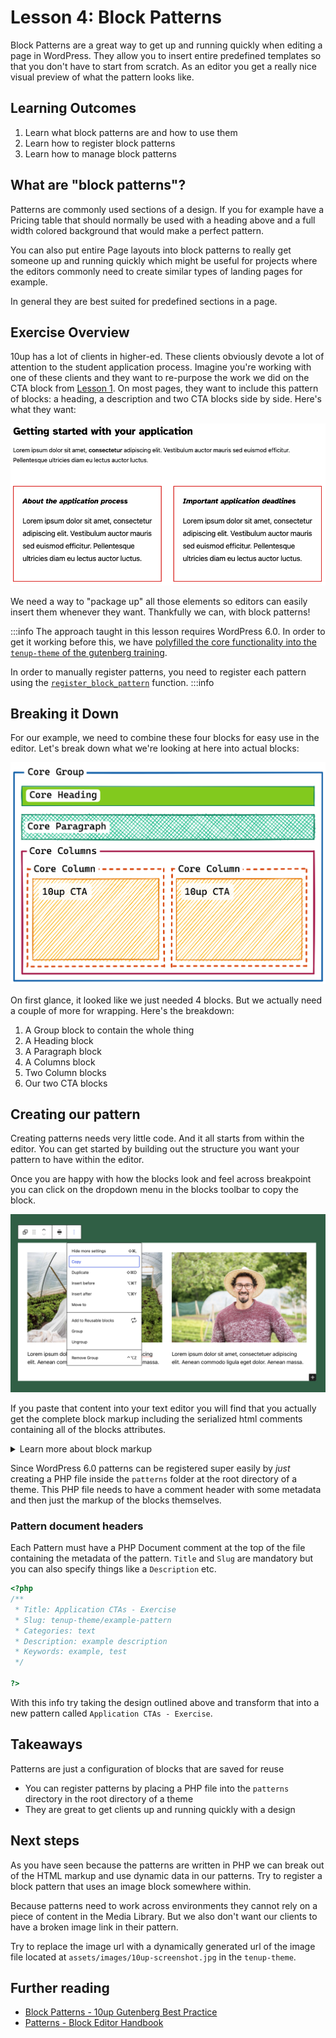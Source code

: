 # Lesson 4: Block Patterns

Block Patterns are a great way to get up and running quickly when editing a page in WordPress. They allow you to insert entire predefined templates so that you don't have to start from scratch. As an editor you get a really nice visual preview of what the pattern looks like.

## Learning Outcomes

1. Learn what block patterns are and how to use them
2. Learn how to register block patterns
3. Learn how to manage block patterns

## What are "block patterns"?

Patterns are commonly used sections of a design. If you for example have a Pricing table that should normally be used with a heading above and a full width colored background that would make a perfect pattern.

You can also put entire Page layouts into block patterns to really get someone up and running quickly which might be useful for projects where the editors commonly need to create similar types of landing pages for example.

In general they are best suited for predefined sections in a page.

## Exercise Overview

10up has a lot of clients in higher-ed. These clients obviously devote a lot of attention to the student application process. Imagine you're working with one of these clients and they want to re-purpose the work we did on the CTA block from [Lesson 1](02-cta-lesson.md). On most pages, they want to include this pattern of blocks: a heading, a description and two CTA blocks side by side. Here's what they want:

!["Block Variation, CTA block"](../static/img/variations-block-cta-1.png)

We need a way to "package up" all those elements so editors can easily insert them whenever they want. Thankfully we can, with block patterns!

:::info
The approach taught in this lesson requires WordPress 6.0. In order to get it working before this, we have [polyfilled the core functionality into the `tenup-theme` of the gutenberg training](https://github.com/10up/gutenberg-lessons/blob/trunk/themes/tenup-theme/includes/blocks.php#L181-L316).

In order to manually register patterns, you need to register each pattern using the [`register_block_pattern`](https://developer.wordpress.org/reference/functions/register_block_pattern/) function.
:::info

## Breaking it Down

For our example, we need to combine these four blocks for easy use in the editor. Let's break down what we're looking at here into actual blocks:

!["Block Variation breakdown"](../static/img/block-patterns-structure-diagram.png)

On first glance, it looked like we just needed 4 blocks. But we actually need a couple of more for wrapping. Here's the breakdown:

1. A Group block to contain the whole thing
2. A Heading block
3. A Paragraph block
4. A Columns block
5. Two Column blocks
6. Our two CTA blocks

## Creating our pattern

Creating patterns needs very little code. And it all starts from within the editor. You can get started by building out the structure you want your pattern to have within the editor.

Once you are happy with how the blocks look and feel across breakpoint you can click on the dropdown menu in the blocks toolbar to copy the block.

![Block Toolbar Context menu highlighting the copy button.](../static/img/block-pattern-save.png)

If you paste that content into your text editor you will find that you actually get the complete block markup including the serialized html comments containing all of the blocks attributes.

<details>
<summary>Learn more about block markup</summary>

When we copy the block we get the serialized html. But what does that even mean? Below you can see an example of some markup that was generated when copying a block from the editor. In fact, this is how blocks get stored in the database.

```html title="Copied Block Markup"
<!-- wp:group {"className":"is-style-application-ctas"} -->
<div class="wp-block-group is-style-application-ctas">
	<!-- wp:heading {"placeholder":"Getting started with your application"} -->
	<h2>This is a Heading</h2>
	<!-- /wp:heading -->

	<!-- wp:paragraph {"placeholder":"Add the description text here...","className":"application-ctas__description"} -->
	<p class="application-ctas__description">And this is a Paragraph</p>
	<!-- /wp:paragraph -->

	<!-- wp:columns -->
	<div class="wp-block-columns">
		<!-- wp:column -->
		<div class="wp-block-column">
			<!-- wp:gutenberg-lessons/cta-complete /-->
		</div>
		<!-- /wp:column -->

		<!-- wp:column -->
		<div class="wp-block-column">
			<!-- wp:gutenberg-lessons/cta-complete /-->
		</div>
		<!-- /wp:column --></div>
	<!-- /wp:columns -->
</div>
<!-- /wp:group -->

```

Each block gets wrapped by an HTML comment. These comments are what we mean when we say serialized content. They start with the name of the block, followed by a JSON object containing all the block's attributes. Well, at least all the ones that are not identifiable by something else in the block markup.

In the paragraph for example the text content within the `p` tag is automatically parsed as the value of the `content` attribute, so there is no need to put it into the JSON object.

The `className` attribute on the other hand is impossible to parse because there may be other classnames coming from the block itself or some extension that only works when the attribute is stored in the JSON object.
</details>

Since WordPress 6.0 patterns can be registered super easily by _just_ creating a PHP file inside the `patterns` folder at the root directory of a theme. This PHP file needs to have a comment header with some metadata and then just the markup of the blocks themselves.

### Pattern document headers

Each Pattern must have a PHP Document comment at the top of the file containing the metadata of the pattern. `Title` and `Slug` are mandatory but you can also specify things like a `Description` etc.

```php title="/patterns/example.php"
<?php
/**
 * Title: Application CTAs - Exercise
 * Slug: tenup-theme/example-pattern
 * Categories: text
 * Description: example description
 * Keywords: example, test
 */

?>
```

With this info try taking the design outlined above and transform that into a new pattern called `Application CTAs - Exercise`.

## Takeaways

Patterns are just a configuration of blocks that are saved for reuse

- You can register patterns by placing a PHP file into the `patterns` directory in the root directory of a theme
- They are great to get clients up and running quickly with a design

## Next steps

As you have seen because the patterns are written in PHP we can break out of the HTML markup and use dynamic data in our patterns. Try to register a block pattern that uses an image block somewhere within.

Because patterns need to work across environments they cannot rely on a piece of content in the Media Library. But we also don't want our clients to have a broken image link in their pattern.

Try to replace the image url with a dynamically generated url of the image file located at `assets/images/10up-screenshot.jpg` in the `tenup-theme`.

## Further reading

- [Block Patterns - 10up Gutenberg Best Practice](../reference/Blocks/block-patterns)
- [Patterns - Block Editor Handbook](https://developer.wordpress.org/block-editor/reference-guides/block-api/block-patterns/)
